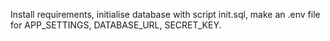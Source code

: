 Install requirements, initialise database with script init.sql, make an .env file for APP_SETTINGS, DATABASE_URL, SECRET_KEY.
